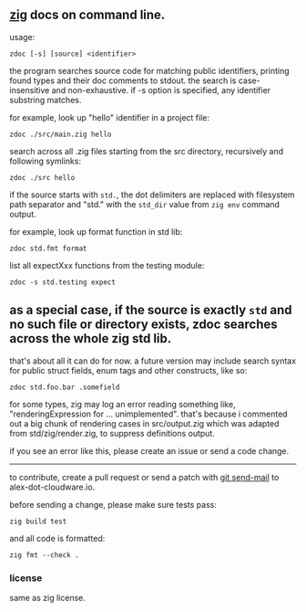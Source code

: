 ## [zig](https://ziglang.org) docs on command line.

usage:

    zdoc [-s] [source] <identifier>

the program searches source code for matching public identifiers,
printing found types and their doc comments to stdout.
the search is case-insensitive and non-exhaustive.
if -s option is specified, any identifier substring matches.

for example, look up "hello" identifier in a project file:

    zdoc ./src/main.zig hello

search across all .zig files starting from the src directory,
recursively and following symlinks:

    zdoc ./src hello

if the source starts with `std.`, the dot delimiters are replaced
with filesystem path separator and "std." with the `std_dir` value
from `zig env` command output.

for example, look up format function in std lib:

    zdoc std.fmt format

list all expectXxx functions from the testing module:

    zdoc -s std.testing expect

as a special case, if the source is exactly `std` and no such file
or directory exists, zdoc searches across the whole zig std lib.
---

that's about all it can do for now. a future version may include search
syntax for public struct fields, enum tags and other constructs, like so:

    zdoc std.foo.bar .somefield

for some types, zig may log an error reading something like,
"renderingExpression for ... unimplemented". that's because i commented out
a big chunk of rendering cases in src/output.zig which was adapted from
std/zig/render.zig, to suppress definitions output.

if you see an error like this, please create an issue or send a code change.

---

to contribute, create a pull request or send a patch with
[git send-mail](https://git-scm.com/docs/git-send-email) to alex-dot-cloudware.io.

before sending a change, please make sure tests pass:

    zig build test

and all code is formatted:

    zig fmt --check .

### license

same as zig license.
